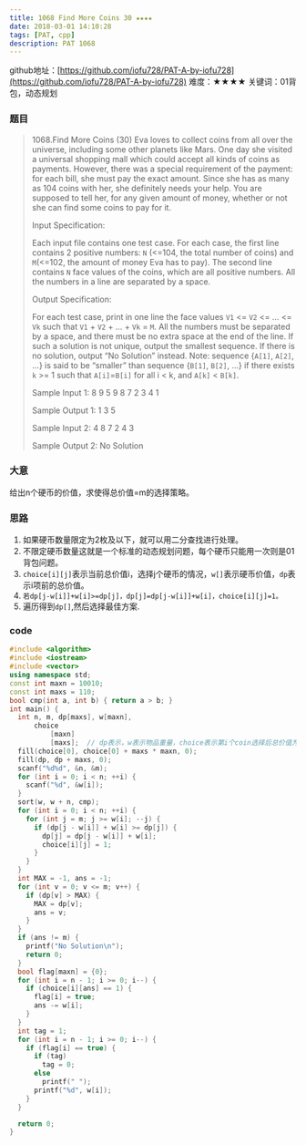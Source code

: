 ```yaml
---
title: 1068 Find More Coins 30 ★★★★
date: 2018-03-01 14:10:28
tags: [PAT, cpp]
description: PAT 1068
---
```


github地址：[https://github.com/iofu728/PAT-A-by-iofu728](https://github.com/iofu728/PAT-A-by-iofu728)
难度：★★★★
关键词：01背包，动态规划
### 题目

> 1068.Find More Coins (30)
> Eva loves to collect coins from all over the universe, including some other planets like Mars. One day she visited a universal shopping mall which could accept all kinds of coins as payments. However, there was a special requirement of the payment: for each bill, she must pay the exact amount. Since she has as many as 104 coins with her, she definitely needs your help. You are supposed to tell her, for any given amount of money, whether or not she can find some coins to pay for it.
>
> Input Specification:
>
> Each input file contains one test case. For each case, the first line contains 2 positive numbers: `N` (<=104, the total number of coins) and `M`(<=102, the amount of money Eva has to pay). The second line contains `N` face values of the coins, which are all positive numbers. All the numbers in a line are separated by a space.
>
> Output Specification:
>
> For each test case, print in one line the face values `V1` <= `V2` <= … <= `Vk` such that `V1` + `V2` + … + `Vk` = `M`. All the numbers must be separated by a space, and there must be no extra space at the end of the line. If such a solution is not unique, output the smallest sequence. If there is no solution, output “No Solution” instead. Note: sequence {`A[1]`, `A[2]`, …} is said to be “smaller” than sequence {`B[1]`, `B[2]`, …} if there exists `k` >= 1 such that `A[i]`=`B[i]` for all i < k, and `A[k]` < `B[k]`.
>
> Sample Input 1:
> 8 9
> 5 9 8 7 2 3 4 1
>
> Sample Output 1:
> 1 3 5
>
> Sample Input 2:
> 4 8
> 7 2 4 3
>
> Sample Output 2:
> No Solution
### 大意
给出n个硬币的价值，求使得总价值=m的选择策略。
### 思路
1. 如果硬币数量限定为2枚及以下，就可以用二分查找进行处理。
2. 不限定硬币数量这就是一个标准的动态规划问题，每个硬币只能用一次则是01背包问题。
3. `choice[i][j]`表示当前总价值i，选择j个硬币的情况，`w[]`表示硬币价值，`dp`表示i项前的总价值。
4. `若dp[j-w[i]]+w[i]>=dp[j]，dp[j]=dp[j-w[i]]+w[i]，choice[i][j]=1。`
5. 遍历得到`dp[]`,然后选择最佳方案.
### code
```cpp
#include <algorithm>
#include <iostream>
#include <vector>
using namespace std;
const int maxn = 10010;
const int maxs = 110;
bool cmp(int a, int b) { return a > b; }
int main() {
  int n, m, dp[maxs], w[maxn],
      choice
          [maxn]
          [maxs];  // dp表示，w表示物品重量，choice表示第i个coin选择后总价值为j，存放的值为是否选择。
  fill(choice[0], choice[0] + maxs * maxn, 0);
  fill(dp, dp + maxs, 0);
  scanf("%d%d", &n, &m);
  for (int i = 0; i < n; ++i) {
    scanf("%d", &w[i]);
  }
  sort(w, w + n, cmp);
  for (int i = 0; i < n; ++i) {
    for (int j = m; j >= w[i]; --j) {
      if (dp[j - w[i]] + w[i] >= dp[j]) {
        dp[j] = dp[j - w[i]] + w[i];
        choice[i][j] = 1;
      }
    }
  }
  int MAX = -1, ans = -1;
  for (int v = 0; v <= m; v++) {
    if (dp[v] > MAX) {
      MAX = dp[v];
      ans = v;
    }
  }
  if (ans != m) {
    printf("No Solution\n");
    return 0;
  }
  bool flag[maxn] = {0};
  for (int i = n - 1; i >= 0; i--) {
    if (choice[i][ans] == 1) {
      flag[i] = true;
      ans -= w[i];
    }
  }
  int tag = 1;
  for (int i = n - 1; i >= 0; i--) {
    if (flag[i] == true) {
      if (tag)
        tag = 0;
      else
        printf(" ");
      printf("%d", w[i]);
    }
  }

  return 0;
}

```

